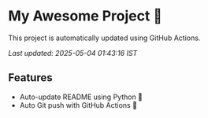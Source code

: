 # My Awesome Project 🚀

This project is automatically updated using GitHub Actions.

_Last updated: 2025-05-04 01:43:16 IST_

## Features
- Auto-update README using Python 🐍
- Auto Git push with GitHub Actions 🤖
